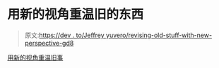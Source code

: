 # 用新的视角重温旧的东西

> 原文:[https://dev . to/Jeffrey yuvero/revising-old-stuff-with-new-perspective-gd8](https://dev.to/jeffreyuvero/revisiting-old-stuff-with-new-perspective-gd8)

[用新的视角重温旧事](https://medium.com/@jeffreyuvero/revisiting-old-stuff-with-new-perspective-9a4a6e385787?source=user_profile---------1----------------)